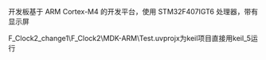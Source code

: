 开发板基于 ARM Cortex-M4 的开发平台，使用 STM32F407IGT6 处理器，带有显示屏

F_Clock2_change1\F_Clock2\MDK-ARM\Test.uvprojx为keil项目直接用keil_5运行

